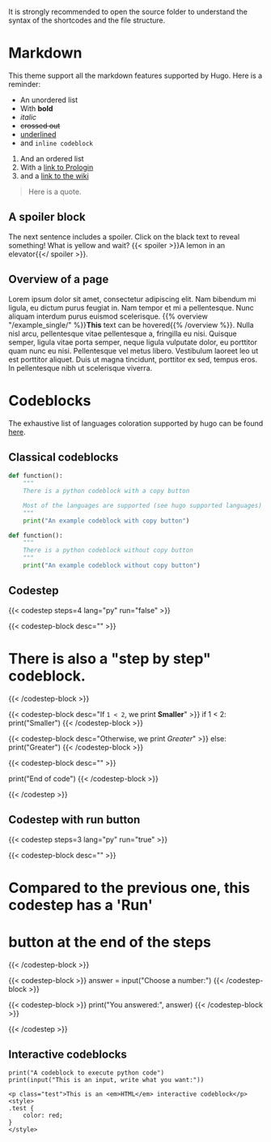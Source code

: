 It is strongly recommended to open the source folder to understand the syntax of
the shortcodes and the file structure.

# Markdown

This theme support all the markdown features supported by Hugo. Here is a
reminder: 
- An unordered list
- With **bold**
- _italic_
- ~~crossed out~~
- <u>underlined</u>
- and `inline codeblock`

1. And an ordered list
2. With a [link to Prologin](https://prologin.org "Prologin site")
3. and a [link to the wiki](https://gitlab.com/prologin/tech/packages/prolotheme/-/wikis/home)

> Here is a quote.

## A spoiler block

The next sentence includes a spoiler. Click on the black text to reveal
something!
What is yellow and wait? {{< spoiler >}}A lemon
in an elevator{{</ spoiler >}}.

## Overview of a page

Lorem ipsum dolor sit amet, consectetur adipiscing elit. Nam bibendum mi ligula, eu dictum purus feugiat in. Nam tempor et mi a pellentesque. Nunc aliquam interdum purus euismod scelerisque. {{% overview "/example_single/" %}}**This** text can be hovered{{% /overview %}}. Nulla nisl arcu, pellentesque vitae pellentesque a, fringilla eu nisi. Quisque semper, ligula vitae porta semper, neque ligula vulputate dolor, eu porttitor quam nunc eu nisi. Pellentesque vel metus libero. Vestibulum laoreet leo ut est porttitor aliquet. Duis ut magna tincidunt, porttitor ex sed, tempus eros. In pellentesque nibh ut scelerisque viverra. 

# Codeblocks

The exhaustive list of languages coloration supported by hugo can be found 
[here](https://gohugo.io/content-management/syntax-highlighting/#list-of-chroma-highlighting-languages). 

## Classical codeblocks

```python
def function():
    """
    There is a python codeblock with a copy button

    Most of the languages are supported (see hugo supported languages)
    """
    print("An example codeblock with copy button")
```

```python {nocopy=true}
def function():
    """
    There is a python codeblock without copy button
    """
    print("An example codeblock without copy button")
```

## Codestep
{{< codestep steps=4 lang="py" run="false" >}}

{{< codestep-block desc="" >}}
# There is also a "step by step" codeblock.
 
{{< /codestep-block >}}

{{< codestep-block desc="If `1 < 2`, we print **Smaller**" >}}
if 1 < 2:
    print("Smaller")
{{< /codestep-block >}}

{{< codestep-block desc="Otherwise, we print _Greater_" >}}
else:
    print("Greater")
{{< /codestep-block >}}

{{< codestep-block desc="" >}}

print("End of code")
{{< /codestep-block >}}

{{< /codestep >}}

## Codestep with run button

{{< codestep steps=3 lang="py" run="true" >}}

{{< codestep-block desc="" >}}
# Compared to the previous one, this codestep has a 'Run'
# button at the end of the steps
 
{{< /codestep-block >}}

{{< codestep-block >}}
answer = input("Choose a number:")
{{< /codestep-block >}}

{{< codestep-block >}}
print("You answered:", answer)
{{< /codestep-block >}}

{{< /codestep >}}


## Interactive codeblocks

```codepython
print("A codeblock to execute python code")
print(input("This is an input, write what you want:"))
```

```codehtml
<p class="test">This is an <em>HTML</em> interactive codeblock</p>
<style>
.test {
    color: red;
}
</style>
```


